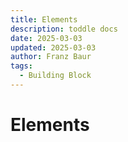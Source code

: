 ```yaml
---
title: Elements
description: toddle docs
date: 2025-03-03
updated: 2025-03-03
author: Franz Baur
tags: 
  - Building Block
---
```


# Elements